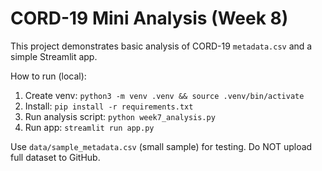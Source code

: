 # CORD-19 Mini Analysis (Week 8)

This project demonstrates basic analysis of CORD-19 `metadata.csv` and a simple Streamlit app.

How to run (local):
1. Create venv: `python3 -m venv .venv && source .venv/bin/activate`
2. Install: `pip install -r requirements.txt`
3. Run analysis script: `python week7_analysis.py`
4. Run app: `streamlit run app.py`

Use `data/sample_metadata.csv` (small sample) for testing. Do NOT upload full dataset to GitHub.
